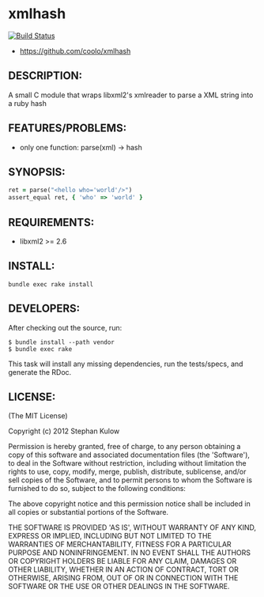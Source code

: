 # xmlhash

[![Build Status](https://travis-ci.org/coolo/xmlhash.svg?branch=master)](https://travis-ci.org/coolo/xmlhash)

* https://github.com/coolo/xmlhash

## DESCRIPTION:

A small C module that wraps libxml2's xmlreader to parse a XML
string into a ruby hash

## FEATURES/PROBLEMS:

* only one function: parse(xml) -> hash

## SYNOPSIS:

```ruby
ret = parse("<hello who='world'/>")
assert_equal ret, { 'who' => 'world' }
```

## REQUIREMENTS:

* libxml2 >= 2.6

## INSTALL:

```console
bundle exec rake install
```

## DEVELOPERS:

After checking out the source, run:

```console
$ bundle install --path vendor
$ bundle exec rake
```

This task will install any missing dependencies, run the tests/specs,
and generate the RDoc.

## LICENSE:

(The MIT License)

Copyright (c) 2012 Stephan Kulow

Permission is hereby granted, free of charge, to any person obtaining
a copy of this software and associated documentation files (the
'Software'), to deal in the Software without restriction, including
without limitation the rights to use, copy, modify, merge, publish,
distribute, sublicense, and/or sell copies of the Software, and to
permit persons to whom the Software is furnished to do so, subject to
the following conditions:

The above copyright notice and this permission notice shall be
included in all copies or substantial portions of the Software.

THE SOFTWARE IS PROVIDED 'AS IS', WITHOUT WARRANTY OF ANY KIND,
EXPRESS OR IMPLIED, INCLUDING BUT NOT LIMITED TO THE WARRANTIES OF
MERCHANTABILITY, FITNESS FOR A PARTICULAR PURPOSE AND NONINFRINGEMENT.
IN NO EVENT SHALL THE AUTHORS OR COPYRIGHT HOLDERS BE LIABLE FOR ANY
CLAIM, DAMAGES OR OTHER LIABILITY, WHETHER IN AN ACTION OF CONTRACT,
TORT OR OTHERWISE, ARISING FROM, OUT OF OR IN CONNECTION WITH THE
SOFTWARE OR THE USE OR OTHER DEALINGS IN THE SOFTWARE.
